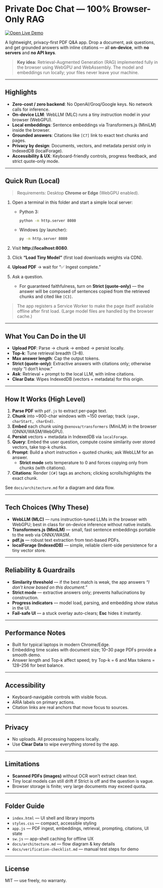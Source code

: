 # Private Doc Chat — 100% Browser-Only RAG

[![Open Live Demo](https://img.shields.io/badge/Open-Live%20Demo-2ea44f)](https://pranjalmax.github.io/private-doc-chat/)

A lightweight, privacy-first PDF Q&A app. Drop a document, ask questions, and get grounded answers with inline citations — all **on-device**, with **no servers** and **no API keys**.

> **Key idea:** Retrieval-Augmented Generation (RAG) implemented fully in the browser using WebGPU and WebAssembly. The model and embeddings run locally; your files never leave your machine.

---

## Highlights

- **Zero-cost / zero backend**: No OpenAI/Groq/Google keys. No network calls for inference.
- **On-device LLM**: WebLLM (MLC) runs a tiny instruction model in your browser (WebGPU).
- **Local embeddings**: Sentence embeddings via Transformers.js (MiniLM) inside the browser.
- **Grounded answers**: Citations like `[C7]` link to exact text chunks and pages.
- **Privacy by design**: Documents, vectors, and metadata persist only in IndexedDB (localForage).
- **Accessibility & UX**: Keyboard-friendly controls, progress feedback, and strict quote-only mode.

---

## Quick Run (Local)

> Requirements: Desktop **Chrome or Edge** (WebGPU enabled).

1. Open a terminal in this folder and start a simple local server:

   - Python 3:
     ```bash
     python -m http.server 8080
     ```
   - Windows (py launcher):
     ```bash
     py -m http.server 8080
     ```

2. Visit **http://localhost:8080**.

3. Click **“Load Tiny Model”** (first load downloads weights via CDN).

4. **Upload PDF** → wait for “✅ Ingest complete.”

5. Ask a question.  
   - For guaranteed faithfulness, turn on **Strict (quote-only)** — the answer will be composed of sentences copied from the retrieved chunks and cited like `[C3]`.

> The app registers a Service Worker to make the page itself available offline after first load. (Large model files are handled by the browser cache.)

---

## What You Can Do in the UI

- **Upload PDF**: Parse → chunk → embed → persist locally.  
- **Top-k**: Tune retrieval breadth (3–8).  
- **Max answer length**: Cap the output tokens.  
- **Strict (quote-only)**: Extractive answers with citations only; otherwise reply “I don’t know.”  
- **Ask**: Retrieval + prompt to the local LLM, with inline citations.  
- **Clear Data**: Wipes IndexedDB (vectors + metadata) for this origin.

---

## How It Works (High Level)

1. **Parse PDF** with `pdf.js` to extract per-page text.
2. **Chunk** into ~900-char windows with ~150 overlap; track `(page, charStart, charEnd)`.
3. **Embed** each chunk using `@xenova/transformers` (MiniLM) in the browser (ONNX/WASM/WebGPU).
4. **Persist** vectors + metadata in IndexedDB via `localForage`.
5. **Query**: Embed the user question, compute cosine similarity over stored vectors, take top-k chunks.
6. **Prompt**: Build a short instruction + quoted chunks; ask WebLLM for an answer.  
   - **Strict mode** sets temperature to 0 and forces copying only from chunks (with citations).
7. **Citations**: Render `[C#]` tags as anchors; clicking scrolls/highlights the exact chunk.

See `docs/architecture.md` for a diagram and data flow.

---

## Tech Choices (Why These)

- **WebLLM (MLC)** — runs instruction-tuned LLMs in the browser with WebGPU; best in class for on-device inference without native installs.
- **Transformers.js (MiniLM)** — small, fast sentence embeddings portable to the web via ONNX/WASM.
- **pdf.js** — robust text extraction from text-based PDFs.
- **localForage (IndexedDB)** — simple, reliable client-side persistence for a tiny vector store.

---

## Reliability & Guardrails

- **Similarity threshold** — if the best match is weak, the app answers *“I don’t know based on this document.”*
- **Strict mode** — extractive answers only; prevents hallucinations by construction.
- **Progress indicators** — model load, parsing, and embedding show status in the UI.
- **Fail-safe UI** — a stuck overlay auto-clears; **Esc** hides it instantly.

---

## Performance Notes

- Built for typical laptops in modern Chrome/Edge.  
- Embedding time scales with document size; 10–30 page PDFs provide a smooth demo.  
- Answer length and Top-k affect speed; try Top-k = 6 and Max tokens = 128–256 for best balance.

---

## Accessibility

- Keyboard-navigable controls with visible focus.
- ARIA labels on primary actions.
- Citation links are real anchors that move focus to sources.

---

## Privacy

- No uploads. All processing happens locally.
- Use **Clear Data** to wipe everything stored by the app.

---

## Limitations

- **Scanned PDFs (images)** without OCR won’t extract clean text.
- Tiny local models can still drift if Strict is off and the question is vague.
- Browser storage is finite; very large documents may exceed quota.

---

## Folder Guide

- `index.html` — UI shell and library imports  
- `styles.css` — compact, accessible styling  
- `app.js` — PDF ingest, embeddings, retrieval, prompting, citations, UI state  
- `sw.js` — app-shell caching for offline UX  
- `docs/architecture.md` — flow diagram & key details  
- `docs/verification-checklist.md` — manual test steps for demo

---

## License

MIT — use freely, no warranty.

